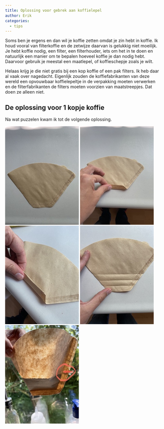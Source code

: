 ```yaml
---
title: Oplossing voor gebrek aan koffielepel
author: Erik
categories:
  - tips
---
```

Soms ben je ergens en dan wil je koffie zetten omdat je zin hebt in koffie. Ik houd vooral van filterkoffie en de zetwijze daarvan is gelukkig niet moeilijk. Je hebt koffie nodig, een filter, een filterhouder, iets om het in te doen en natuurlijk een manier om te bepalen hoeveel koffie je dan nodig hebt. Daarvoor gebruik je meestal een maatlepel, of koffieschepje zoals je wilt. 

Helaas krijg je die niet gratis bij een kop koffie of een pak filters. Ik heb daar al vaak over nagedacht. Eigenlijk zouden de koffiefabrikanten van deze wereld een opvouwbaar koffielepeltje in de verpakking moeten verwerken en de filterfabrikanten de filters moeten voorzien van maatstreepjes. Dat doen ze alleen niet. 

## De oplossing voor 1 kopje koffie
Na wat puzzelen kwam ik tot de volgende oplossing.

![Plaatje](/assets/posts/IMG_7618.jpeg)
![Plaatje](/assets/posts/IMG_7619.jpeg)
![Plaatje](/assets/posts/IMG_7620.jpeg)
![Plaatje](/assets/posts/IMG_7622.jpeg)
![Plaatje](/assets/posts/IMG_7623.jpeg)



